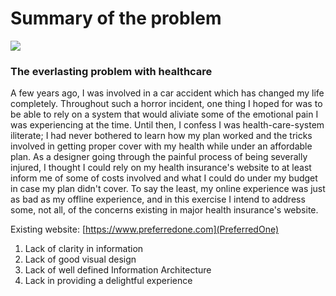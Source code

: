 # Summary of the problem

<img src="http://julianomoreira.github.io/go-pro/assets/images/preferredone-website.png" />

### The everlasting problem with healthcare

A few years ago, I was involved in a car accident which has changed my life completely. Throughout such a horror incident, one thing I hoped for was to be able to rely on a system that would aliviate some of the emotional pain I was experiencing at the time. Until then, I confess I was health-care-system iliterate; I had never bothered to learn how my plan worked and the tricks involved in getting proper cover with my health while under an affordable plan. As a designer going through the painful process of being severally injured, I thought I could rely on my health insurance's website to at least inform me of some of costs involved and what I could do under my budget in case my plan didn't cover. To say the least, my online experience was just as bad as my offline experience, and in this exercise I intend to address some, not all, of the concerns existing in major health insurance's website.

Existing website: [https://www.preferredone.com](PreferredOne)

1. Lack of clarity in information 
2. Lack of good visual design
3. Lack of well defined Information Architecture
4. Lack in providing a delightful experience



